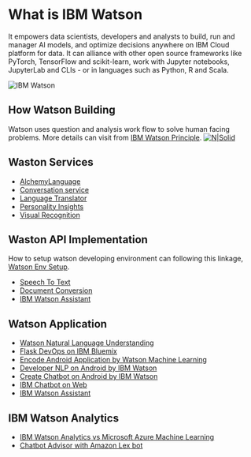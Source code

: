 # What is IBM Watson
It empowers data scientists, developers and analysts to build, run and manager AI models, and optimize decisions anywhere on IBM Cloud platform for data. It can alliance with other open source frameworks like PyTorch, TensorFlow and scikit-learn, work with Jupyter notebooks, JupyterLab and CLIs - or in languages such as Python, R and Scala.

![IBM Watson](https://g6s7p3x6.rocketcdn.me/wp-content/uploads/2017/09/IBM-Watson.png)

## How Watson Building
Watson uses question and analysis work flow to solve human facing problems. More details can visit from [IBM Watson Principle](https://blog.csdn.net/iin729/article/details/112143914?utm_medium=distribute.pc_relevant.none-task-blog-2~default~baidujs_title~default-0-112143914-blog-123256535.pc_relevant_multi_platform_whitelistv2_exp3w&spm=1001.2101.3001.4242.1&utm_relevant_index=3).
[![N|Solid](https://www.aaai.org/Magazine/Watson/Ferrucci-Fig06.jpg)](https://www.aaai.org/Magazine/Watson/watson.php)

## Waston Services
- [AlchemyLanguage]
- [Conversation service]
- [Language Translator]
- [Personality Insights]
- [Visual Recognition]

## Waston API Implementation
How to setup watson developing environment can following this linkage, [Watson Env Setup](https://blog.csdn.net/qq_26655981/article/details/72395683?spm=1001.2101.3001.6650.15&utm_medium=distribute.pc_relevant.none-task-blog-2~default~BlogCommendFromBaidu~default-15-72395683-blog-75108795.pc_relevant_multi_platform_whitelistv2_ad_hc&depth_1-utm_source=distribute.pc_relevant.none-task-blog-2~default~BlogCommendFromBaidu~default-15-72395683-blog-75108795.pc_relevant_multi_platform_whitelistv2_ad_hc&utm_relevant_index=18).

- [Speech To Text]
- [Document Conversion]
- [IBM Watson Assistant](https://blog.csdn.net/maowenbei/article/details/88420673?spm=1001.2101.3001.6650.4&utm_medium=distribute.pc_relevant.none-task-blog-2%7Edefault%7ECTRLIST%7Edefault-4-88420673-blog-123256535.pc_relevant_multi_platform_whitelistv2_exp3w&depth_1-utm_source=distribute.pc_relevant.none-task-blog-2%7Edefault%7ECTRLIST%7Edefault-4-88420673-blog-123256535.pc_relevant_multi_platform_whitelistv2_exp3w&utm_relevant_index=8)

## Watson Application
- [Watson Natural Language Understanding]
- [Flask DevOps on IBM Bluemix]
- [Encode Android Application by Watson Machine Learning]
- [Developer NLP on Android by IBM Watson]
- [Create Chatbot on Android by IBM Watson]
- [IBM Chatbot on Web]
- [IBM Watson Assistant](https://blog.csdn.net/weixin_26632369/article/details/108174343?utm_medium=distribute.pc_relevant.none-task-blog-2~default~baidujs_title~default-1-108174343-blog-106918998.pc_relevant_multi_platform_whitelistv1&spm=1001.2101.3001.4242.2&utm_relevant_index=3)

## IBM Watson Analytics
- [IBM Watson Analytics vs Microsoft Azure Machine Learning]
- [Chatbot Advisor with Amazon Lex bot]


[//]: # (These are reference links used in the body of this note and get stripped out when the markdown processor does its job. There is no need to format nicely because it shouldn't be seen. Thanks SO - http://stackoverflow.com/questions/4823468/store-comments-in-markdown-syntax)

   [AlchemyLanguage]: <https://blog.csdn.net/weixin_34004576/article/details/89080467>
   [Conversation service]: <https://blog.csdn.net/weixin_33722405/article/details/89079688?spm=1001.2101.3001.6650.10&utm_medium=distribute.pc_relevant.none-task-blog-2~default~BlogCommendFromBaidu~default-10-89079688-blog-89081542.pc_relevant_sortByStrongTime&depth_1-utm_source=distribute.pc_relevant.none-task-blog-2~default~BlogCommendFromBaidu~default-10-89079688-blog-89081542.pc_relevant_sortByStrongTime&utm_relevant_index=15>
   [Language Translator]: <https://blog.csdn.net/weixin_33898233/article/details/89081542?spm=1001.2101.3001.6650.4&utm_medium=distribute.pc_relevant.none-task-blog-2%7Edefault%7ECTRLIST%7Edefault-4-89081542-blog-75108795.pc_relevant_multi_platform_whitelistv2_ad_hc&depth_1-utm_source=distribute.pc_relevant.none-task-blog-2%7Edefault%7ECTRLIST%7Edefault-4-89081542-blog-75108795.pc_relevant_multi_platform_whitelistv2_ad_hc&utm_relevant_index=7>
   [Personality Insights]: <https://blog.csdn.net/weixin_34290352/article/details/89082600?utm_medium=distribute.pc_relevant.none-task-blog-2~default~baidujs_title~default-1-89082600-blog-89081542.pc_relevant_sortByStrongTime&spm=1001.2101.3001.4242.2&utm_relevant_index=3>
   [Visual Recognition]: <https://blog.csdn.net/weixin_34302798/article/details/89099334?spm=1001.2101.3001.6650.8&utm_medium=distribute.pc_relevant.none-task-blog-2%7Edefault%7EOPENSEARCH%7Edefault-8-89099334-blog-89082600.pc_relevant_multi_platform_whitelistv3&depth_1-utm_source=distribute.pc_relevant.none-task-blog-2%7Edefault%7EOPENSEARCH%7Edefault-8-89099334-blog-89082600.pc_relevant_multi_platform_whitelistv3&utm_relevant_index=11>
   [Speech To Text]: <https://blog.csdn.net/baiBenny/article/details/75037605?spm=1001.2101.3001.6650.14&utm_medium=distribute.pc_relevant.none-task-blog-2%7Edefault%7EBlogCommendFromBaidu%7Edefault-14-75037605-blog-75108795.pc_relevant_multi_platform_whitelistv2_ad_hc&depth_1-utm_source=distribute.pc_relevant.none-task-blog-2%7Edefault%7EBlogCommendFromBaidu%7Edefault-14-75037605-blog-75108795.pc_relevant_multi_platform_whitelistv2_ad_hc&utm_relevant_index=17>
   [Document Conversion]: <https://blog.csdn.net/baiBenny/article/details/75108795>
   [Watson Natural Language Understanding]: <https://its201.com/article/weixin_33751566/92383264>
   [Flask DevOps on IBM Bluemix]: <https://blog.csdn.net/cusi77914/article/details/107113094>
   [Encode Android Application by Watson Machine Learning]: <https://blog.csdn.net/cunjie3951/article/details/106919230>
   [Developer NLP on Android by IBM Watson]: <https://blog.csdn.net/cunjie3951/article/details/106919225?spm=1001.2101.3001.6650.3&utm_medium=distribute.pc_relevant.none-task-blog-2%7Edefault%7EBlogCommendFromBaidu%7Edefault-3-106919225-blog-106919230.pc_relevant_aa&depth_1-utm_source=distribute.pc_relevant.none-task-blog-2%7Edefault%7EBlogCommendFromBaidu%7Edefault-3-106919225-blog-106919230.pc_relevant_aa&utm_relevant_index=5>
   [Create Chatbot on Android by IBM Watson]: <https://blog.csdn.net/cunjie3951/article/details/106918998?spm=1001.2101.3001.6650.10&utm_medium=distribute.pc_relevant.none-task-blog-2%7Edefault%7EBlogCommendFromBaidu%7Edefault-10-106918998-blog-106919230.pc_relevant_aa&depth_1-utm_source=distribute.pc_relevant.none-task-blog-2%7Edefault%7EBlogCommendFromBaidu%7Edefault-10-106918998-blog-106919230.pc_relevant_aa&utm_relevant_index=16>
   [IBM Chatbot on Web]: <https://blog.csdn.net/zhaowei198311/article/details/88243787?spm=1001.2101.3001.6650.6&utm_medium=distribute.pc_relevant.none-task-blog-2%7Edefault%7EBlogCommendFromBaidu%7Edefault-6-88243787-blog-123256535.pc_relevant_multi_platform_whitelistv2_exp3w&depth_1-utm_source=distribute.pc_relevant.none-task-blog-2%7Edefault%7EBlogCommendFromBaidu%7Edefault-6-88243787-blog-123256535.pc_relevant_multi_platform_whitelistv2_exp3w&utm_relevant_index=10>
   [IBM Watson Analytics vs Microsoft Azure Machine Learning]: <https://blog.csdn.net/happytofly/article/details/80121637?spm=1001.2101.3001.6650.16&utm_medium=distribute.pc_relevant.none-task-blog-2%7Edefault%7EOPENSEARCH%7Edefault-16-80121637-blog-106919230.pc_relevant_aa&depth_1-utm_source=distribute.pc_relevant.none-task-blog-2%7Edefault%7EOPENSEARCH%7Edefault-16-80121637-blog-106919230.pc_relevant_aa&utm_relevant_index=22>
   [Chatbot Advisor with Amazon Lex bot]:<https://github.com/Femi-tech/Robo-Advisor>
